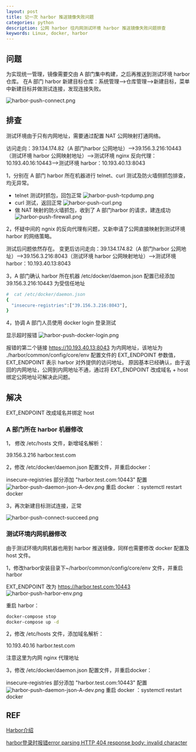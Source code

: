 ```yaml
---
layout: post
title: 记一次 harbor 推送镜像失败问题
categories: python
description: 公网 harbor 往内网测试环境 harbor 推送镜像失败问题排查
keywords: Linux, docker, harbor
---
```


## 问题
为实现统一管理，镜像需要交由 A 部门集中构建，之后再推送到测试环境 harbor 仓库。
在A 部门 harbor 新建目标仓库：系统管理-->仓库管理-->新建目标，菜单中新建目标并做测试连接，发现连接失败。

![harbor-push-connect.png](https://s2.loli.net/2024/08/01/YBxFZuls3DqeAaP.jpg)

## 排查

测试环境由于只有内网地址，需要通过配置 NAT 公网映射打通网络。

访问走向：39.134.174.82（A 部门harbor 公网地址）-->39.156.3.216:10443（测试环境 harbor 公网映射地址）-->测试环境 nginx 反向代理：10.193.40.16:10443-->测试环境 harbor：10.193.40.13:8043

1，分别在 A 部门 harbor 所在机器进行 telnet、curl 测试及防火墙侧抓包排查，均无异常。

 - telnet 测试时抓包，回包正常
   ![harbor-push-tcpdump.png](https://s2.loli.net/2024/08/01/WeitT8UIXYwVq4u.jpg)
 - curl 测试，返回正常
   ![harbor-push-curl.png](https://s2.loli.net/2024/08/01/NyjS4XmIacUfYFW.jpg)
 - 做 NAT 映射的防火墙抓包，收到了 A 部门harbor 的请求，建连成功
   ![harbor-push-firewall.png](https://s2.loli.net/2024/08/01/gRBP8Sd1NxizfQn.jpg)

2，怀疑中间的 ngnix 的反向代理有问题，又新申请了公网直接映射到测试环境 harbor 的网络策略。
   
   测试后问题依然存在。
   变更后访问走向：39.134.174.82（A 部门harbor 公网地址）-->39.156.3.216:8043（测试环境 harbor 公网映射地址）-->测试环境 harbor：10.193.40.13:8043

3，A 部门确认 harbor 所在机器 /etc/docker/daemon.json 配置已经添加 39.156.3.216:10443 为受信任地址
```bash
#  cat /etc/docker/daemon.json 
{
  "insecure-registries":["39.156.3.216:8043"],
}
```

4，协调 A 部门人员使用 docker login 登录测试
   
   显示超时报错
   ![harbor-push-docker-login.png](https://s2.loli.net/2024/08/01/XVuYbxprFP7JGTi.jpg)
   
   报错的第二个链接 https://10.193.40.13:8043 为内网地址，该地址为 ./harbor/common/config/core/env 配置文件的 EXT_ENDPOINT 参数值，EXT_ENDPOINT 表示 harbor 对外提供的访问地址。
   原因基本已经确认，由于返回的内网地址，公网到内网地址不通，通过将 EXT_ENDPOINT 改成域名 + host绑定公网地址可解决此问题。

## 解决

EXT_ENDPOINT 改成域名并绑定 host

### A 部门所在 harbor 机器修改

1， 修改 /etc/hosts 文件，新增域名解析：

39.156.3.216 harbor.test.com

2，修改 /etc/docker/daemon.json 配置文件，并重启docker：

insecure-registries 部分添加 "harbor.test.com:10443" 配置
![harbor-push-daemon-json-A-dev.png](https://s2.loli.net/2024/08/01/tkJLmMYBDhbOTuK.jpg)
重启 docker ：systemctl restart docker

3，再次新建目标测试连接，正常

![harbor-push-connect-succeed.png](https://s2.loli.net/2024/08/01/HWy9sJhFdKqvmCL.jpg)


### 测试环境内网机器修改

由于测试环境内网机器也用到 harbor 推送镜像，同样也需要修改 docker 配置及 host 文件。

1，修改harbor安装目录下~/harbor/common/config/core/env 文件，并重启harbor

EXT_ENDPOINT 改为 https://harbor.test.com:10443
![harbor-push-harbor-env.png](https://s2.loli.net/2024/08/01/9UA8FcrVvSDbThy.jpg)

重启 harbor：
```bash
docker-compose stop
docker-compose up -d
```
2，修改 /etc/hosts 文件，添加域名解析：

10.193.40.16 harbor.test.com

注意这里为内网 nginx 代理地址

3，修改 /etc/docker/daemon.json 配置文件，并重启docker：

insecure-registries 部分添加 "harbor.test.com:10443" 配置
![harbor-push-daemon-json-A-dev.png](https://s2.loli.net/2024/08/01/tkJLmMYBDhbOTuK.jpg)
重启 docker ：systemctl restart docker

## REF

[Harbor介绍](https://t.goodrain.com/d/8204-dockerharborrainbond)

[harbor登录时报错error parsing HTTP 404 response body: invalid character](https://www.cnblogs.com/muzlei/p/17748915.html)



